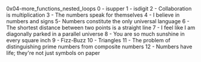 0x04-more_functions_nested_loops
0 - isupper
1 - isdigit
2 - Collaboration is multiplication
3 - The numbers speak for themselves
4 - I believe in numbers and signs
5- Numbers constitute the only universal language
6 - The shortest distance between two points is a straight line
7 - I feel like I am diagonally parked in a parallel universe
8 - You are so much sunshine in every square inch
9 - Fizz-Buzz
10 - Triangles
11 - The problem of distinguishing prime numbers from composite numbers
12 - Numbers have life; they're not just symbols on paper
